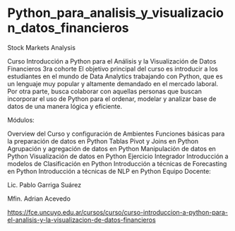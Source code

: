 # Python_para_analisis_y_visualizacion_datos_financieros
Stock Markets Analysis

Curso Introducción a Python para el Análisis y la Visualización de Datos Financieros 3ra cohorte
El objetivo principal del curso es introducir a los estudiantes en el mundo de Data Analytics trabajando con Python, que es un lenguaje muy popular y altamente demandado en el mercado laboral. Por otra parte, busca colaborar con aquellas personas que buscan incorporar el uso de Python para el ordenar, modelar y analizar base de datos de una manera lógica y eficiente.

Módulos:

Overview del Curso y configuración de Ambientes
Funciones básicas para la preparación de datos en Python
Tablas Pivot y Joins en Python
Agrupación y agregación de datos en Python
Manipulación de datos en Python
Visualización de datos en Python
Ejercicio Integrador
Introducción a modelos de Clasificación en Python
Introducción a técnicas de Forecasting en Python
Introducción a técnicas de NLP en Python
Equipo Docente:

Lic. Pablo Garriga Suárez

Mfin. Adrian Acevedo

https://fce.uncuyo.edu.ar/cursos/curso/curso-introduccion-a-python-para-el-analisis-y-la-visualizacion-de-datos-financieros
